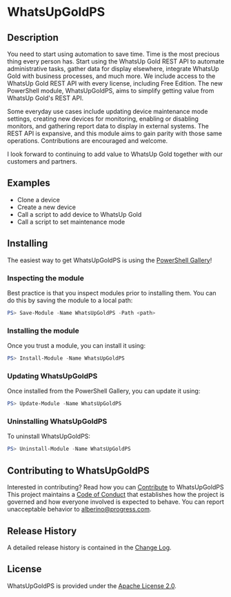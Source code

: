 # WhatsUpGoldPS

## Description
You need to start using automation to save time. Time is the most precious thing every person has. Start using the WhatsUp Gold REST API to automate administrative tasks, gather data for display elsewhere, integrate WhatsUp Gold with business processes, and much more. We include access to the WhatsUp Gold REST API with every license, including Free Edition. The new PowerShell module, WhatsUpGoldPS, aims to simplify getting value from WhatsUp Gold's REST API. 

Some everyday use cases include updating device maintenance mode settings, creating new devices for monitoring, enabling or disabling monitors, and gathering report data to display in external systems. The REST API is expansive, and this module aims to gain parity with those same operations. Contributions are encouraged and welcome.

I look forward to continuing to add value to WhatsUp Gold together with our customers and partners.

## Examples
* Clone a device
* Create a new device
* Call a script to add device to WhatsUp Gold
* Call a script to set maintenance mode

## Installing
The easiest way to get WhatsUpGoldPS is using the [PowerShell Gallery](https://powershellgallery.com/packages/WhatsUpGoldPS/)!

### Inspecting the module
Best practice is that you inspect modules prior to installing them. You can do this by saving the module to a local path:
``` PowerShell
PS> Save-Module -Name WhatsUpGoldPS -Path <path>
```
### Installing the module
Once you trust a module, you can install it using:
``` PowerShell
PS> Install-Module -Name WhatsUpGoldPS
```
### Updating WhatsUpGoldPS
Once installed from the PowerShell Gallery, you can update it using:
``` PowerShell
PS> Update-Module -Name WhatsUpGoldPS
```
### Uninstalling WhatsUpGoldPS
To uninstall WhatsUpGoldPS:
``` PowerShell
PS> Uninstall-Module -Name WhatsUpGoldPS
```
## Contributing to WhatsUpGoldPS
Interested in contributing? Read how you can [Contribute](contributing.md) to WhatsUpGoldPS
This project maintains a [Code of Conduct](code-of-conduct.md) that establishes how the project is governed and how everyone involved is expected to behave. You can report unacceptable behavior to [alberino@progress.com](mailto:alberino@progress.com).

## Release History
A detailed release history is contained in the [Change Log](CHANGELOG.md).

## License
WhatsUpGoldPS is provided under the [Apache License 2.0](LICENSE.md).

